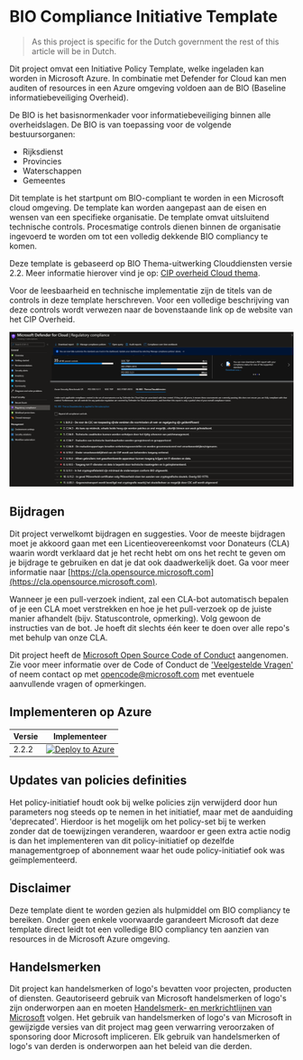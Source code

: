# BIO Compliance Initiative Template

> As this project is specific for the Dutch government the rest of this article will be in Dutch.

Dit project omvat een Initiative Policy Template, welke ingeladen kan worden in Microsoft Azure. In combinatie met Defender for Cloud kan men auditen of resources in een Azure omgeving voldoen aan de BIO (Baseline informatiebeveiliging Overheid).

De BIO is het basisnormenkader voor informatiebeveiliging binnen alle overheidslagen. De BIO is van toepassing voor de volgende bestuursorganen:

- Rijksdienst
- Provincies
- Waterschappen
- Gemeentes

Dit template is het startpunt om BIO-compliant te worden in een Microsoft cloud omgeving. De template kan worden aangepast aan de eisen en wensen van een specifieke organisatie. De template omvat uitsluitend technische controls. Procesmatige controls dienen binnen de organisatie ingevoerd te worden om tot een volledig dekkende BIO compliancy te komen.

Deze template is gebaseerd op BIO Thema-uitwerking Clouddiensten versie 2.2.
Meer informatie hierover vind je op: [CIP overheid Cloud thema](https://cip-overheid.nl/productcategorieen-en-workshops/producten?product=Clouddiensten).

Voor de leesbaarheid en technische implementatie zijn de titels van de controls in deze template herschreven. Voor een volledige beschrijving van deze controls wordt verwezen naar de bovenstaande link op de website van het CIP Overheid.

![alt text](./media/BIO-compliancy-example.png?raw=true "BIO compliancy example")

## Bijdragen

Dit project verwelkomt bijdragen en suggesties. Voor de meeste bijdragen moet je akkoord gaan met een Licentieovereenkomst voor Donateurs (CLA) waarin wordt verklaard dat je het recht hebt om ons het recht te geven om je bijdrage te gebruiken en dat je dat ook daadwerkelijk doet. Ga voor meer informatie naar [https://cla.opensource.microsoft.com](https://cla.opensource.microsoft.com).

Wanneer je een pull-verzoek indient, zal een CLA-bot automatisch bepalen of je een CLA moet verstrekken en hoe je het pull-verzoek op de juiste manier afhandelt (bijv. Statuscontrole, opmerking). Volg gewoon de instructies van de bot. Je hoeft dit slechts één keer te doen over alle repo's met behulp van onze CLA.

Dit project heeft de [Microsoft Open Source Code of Conduct](https://opensource.microsoft.com/codeofconduct/) aangenomen. Zie voor meer informatie over de Code of Conduct de ['Veelgestelde Vragen'](https://opensource.microsoft.com/codeofconduct/faq/) of neem contact op met [opencode@microsoft.com](mailto:opencode@microsoft.com) met eventuele aanvullende vragen of opmerkingen.

## Implementeren op Azure

| Versie | Implementeer |
|---|---|
| 2.2.2 |[![Deploy to Azure](https://aka.ms/deploytoazurebutton)](./docs/README.md) |

## Updates van policies definities

Het policy-initiatief houdt ook bij welke policies zijn verwijderd door hun parameters nog steeds op te nemen in het initiatief, maar met de aanduiding 'deprecated'. Hierdoor is het mogelijk om het policy-set bij te werken zonder dat de toewijzingen veranderen, waardoor er geen extra actie nodig is dan het implementeren van dit policy-initiatief op dezelfde managementgroep of abonnement waar het oude policy-initiatief ook was geïmplementeerd.

## Disclaimer

Deze template dient te worden gezien als hulpmiddel om BIO compliancy te bereiken. Onder geen enkele voorwaarde garandeert Microsoft dat deze template direct leidt tot een volledige BIO compliancy ten aanzien van resources in de Microsoft Azure omgeving.

## Handelsmerken

Dit project kan handelsmerken of logo's bevatten voor projecten, producten of diensten. Geautoriseerd gebruik van Microsoft handelsmerken of logo's zijn onderworpen aan en moeten [Handelsmerk- en merkrichtlijnen van Microsoft](https://www.microsoft.com/en-us/legal/intellectualproperty/trademarks/usage/general) volgen. Het gebruik van handelsmerken of logo's van Microsoft in gewijzigde versies van dit project mag geen verwarring veroorzaken of sponsoring door Microsoft impliceren. Elk gebruik van handelsmerken of logo's van derden is onderworpen aan het beleid van die derden.
